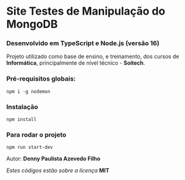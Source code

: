 # Site Testes de Manipulação do MongoDB

### Desenvolvido em TypeScript e Node.js (versão 16)

Projeto utilizado como base de ensino, e treinamento, dos cursos de **Informática**,
principalmente de nível técnico - **Soitech**.

### Pré-requisitos globais:

`npm i -g nodemon`

### Instalação

`npm install`

### Para rodar o projeto

`npm run start-dev`

Autor: **Denny Paulista Azevedo Filho**

_Estes códigos estão sobre a licença_ **MIT**
